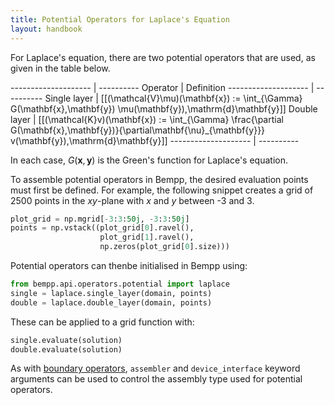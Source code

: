 ```yaml
---
title: Potential Operators for Laplace's Equation
layout: handbook
---
```

For Laplace's equation, there are two potential operators that are used, as given in the table
below.

-------------------- | ----------
Operator             | Definition
-------------------- | ----------
Single layer         | [[(\mathcal{V}\mu)(\mathbf{x}) := \int_{\Gamma} G(\mathbf{x},\mathbf{y}) \mu(\mathbf{y})\,\mathrm{d}\mathbf{y}]]
Double layer         | [[(\mathcal{K}v)(\mathbf{x}) := \int_{\Gamma} \frac{\partial G(\mathbf{x},\mathbf{y})}{\partial\mathbf{\nu}_{\mathbf{y}}} v(\mathbf{y})\,\mathrm{d}\mathbf{y}]]
-------------------- | ----------


In each case, $G(\mathbf{x},\mathbf{y})$ is the Green's function for Laplace's equation.

To assemble potential operators in Bempp, the desired evaluation points must first be defined.
For example, the following snippet creates a grid of 2500 points in the $x$$y$-plane with
$x$ and $y$ between -3 and 3.

```python
plot_grid = np.mgrid[-3:3:50j, -3:3:50j]
points = np.vstack((plot_grid[0].ravel(),
                    plot_grid[1].ravel(),
                    np.zeros(plot_grid[0].size)))
```

Potential operators can thenbe initialised in Bempp using:
```python
from bempp.api.operators.potential import laplace
single = laplace.single_layer(domain, points)
double = laplace.double_layer(domain, points)
```

These can be applied to a grid function with:
```python
single.evaluate(solution)
double.evaluate(solution)
```

As with [boundary operators](laplace_boundary_operators.md), `assembler` and `device_interface`
keyword arguments can be used to control the assembly type used for potential operators.
